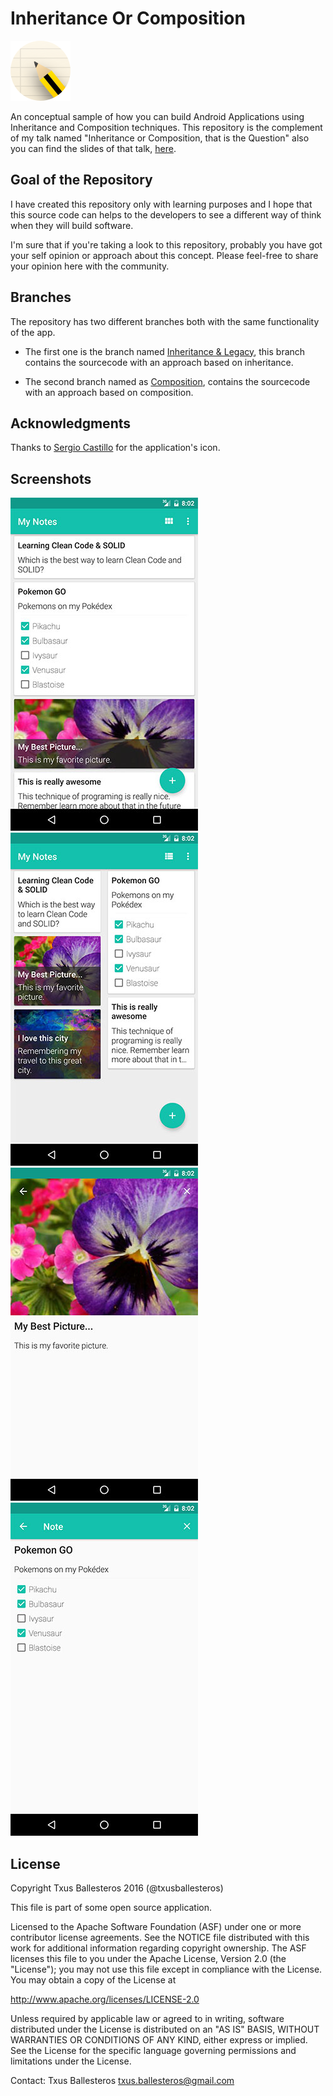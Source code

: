 Inheritance Or Composition
==========================

![](assets/app_icon.png)

An conceptual sample of how you can build Android Applications using Inheritance and Composition techniques. This repository is the complement of my talk named "Inheritance or Composition, that is the Question" also you can find the slides of that talk, [here](https://speakerdeck.com/txusballesteros/inheritance-or-composition).

## Goal of the Repository

I have created this repository only with learning purposes and I hope that this source code can helps to the developers to see a different way of think when they will build software.

I'm sure that if you're taking a look to this repository, probably you have got your self opinion or approach about this concept. Please feel-free to share your opinion here with the community.

## Branches

The repository has two different branches both with the same functionality of the app.

* The first one is the branch named [Inheritance & Legacy](https://github.com/txusballesteros/inheritance_or_composition/tree/inheritance_and_legacy), this branch contains the sourcecode with an approach based on inheritance.

* The second branch named as [Composition](https://github.com/txusballesteros/inheritance_or_composition/tree/composition), contains the sourcecode with an approach based on composition.

## Acknowledgments

Thanks to [Sergio Castillo](https://twitter.com/SergyCastillo) for the application's icon.

## Screenshots

![](assets/wall_1.jpg) ![](assets/wall_2.jpg) ![](assets/image_note_detail.jpg) ![](assets/tasks_list_note_detail.jpg)

## License

Copyright Txus Ballesteros 2016 (@txusballesteros)

This file is part of some open source application.

Licensed to the Apache Software Foundation (ASF) under one
or more contributor license agreements.  See the NOTICE file
distributed with this work for additional information
regarding copyright ownership.  The ASF licenses this file
to you under the Apache License, Version 2.0 (the
"License"); you may not use this file except in compliance
with the License.  You may obtain a copy of the License at

  http://www.apache.org/licenses/LICENSE-2.0

Unless required by applicable law or agreed to in writing,
software distributed under the License is distributed on an
"AS IS" BASIS, WITHOUT WARRANTIES OR CONDITIONS OF ANY
KIND, either express or implied.  See the License for the
specific language governing permissions and limitations
under the License.

Contact: Txus Ballesteros <txus.ballesteros@gmail.com>
